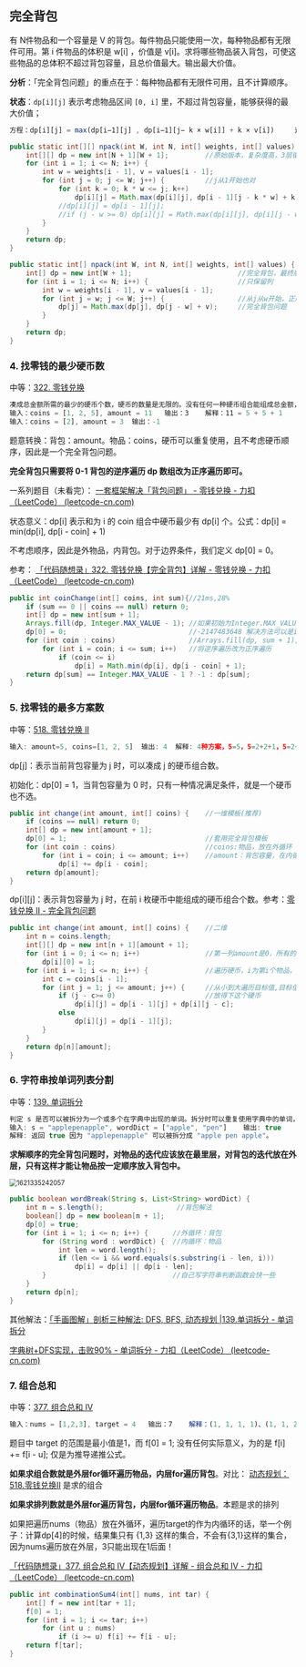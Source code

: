 ## 完全背包

有 N件物品和一个容量是 V 的背包。每件物品只能使用一次，每种物品都有无限件可用。第 i 件物品的体积是 w[i]
，价值是 v[i]。求将哪些物品装入背包，可使这些物品的总体积不超过背包容量，且总价值最大。输出最大价值。

**分析**：「完全背包问题」的重点在于：每种物品都有无限件可用，且不计算顺序。

**状态**：`dp[i][j]` 表示考虑物品区间 `[0, i]` 里，不超过背包容量，能够获得的最大价值； 

```js
方程：dp[i][j] = max(dp[i−1][j] , dp[i−1][j− k × w[i]] + k × v[i])		这里 k>= 0
```

```java
public static int[][] npack(int W, int N, int[] weights, int[] values) {
    int[][] dp = new int[N + 1][W + 1];			//原始版本，复杂度高，3层循环，有重复计算
    for (int i = 1; i <= N; i++) {
        int w = weights[i - 1], v = values[i - 1];
        for (int j = 0; j <= W; j++) {			//j从1开始也对
            for (int k = 0; k * w <= j; k++) 
                dp[i][j] = Math.max(dp[i][j], dp[i - 1][j - k * w] + k * v);
            //dp[i][j] = dp[i - 1][j];
            //if (j - w >= 0) dp[i][j] = Math.max(dp[i][j], dp[i][j - w] + v);
        }
    }
    return dp;
}
```

```java
public static int[] npack(int W, int N, int[] weights, int[] values) {
    int[] dp = new int[W + 1];							//完全背包，最终版本
    for (int i = 1; i <= N; i++) {						//只保留列
        int w = weights[i - 1], v = values[i - 1];
        for (int j = w; j <= W; j++) {					//从j从w开始，正序遍历
            dp[j] = Math.max(dp[j], dp[j - w] + v);		//完全背包问题
        }
    }
    return dp;
}
```

### 4. 找零钱的最少硬币数

中等：[322. 零钱兑换](https://leetcode-cn.com/problems/coin-change/)

```js
凑成总金额所需的最少的硬币个数，硬币的数量是无限的。没有任何一种硬币组合能组成总金额，返回 -1。
输入：coins = [1, 2, 5], amount = 11	输出：3 	解释：11 = 5 + 5 + 1
输入：coins = [2], amount = 3	输出：-1
```

题意转换：背包：amount。物品：coins，硬币可以重复使用，且不考虑硬币顺序，因此是一个完全背包问题。 

**完全背包只需要将 0-1 背包的逆序遍历 dp 数组改为正序遍历即可。**

一系列题目（未看完）： [一套框架解决「背包问题」 - 零钱兑换 - 力扣（LeetCode） (leetcode-cn.com)](https://leetcode-cn.com/problems/coin-change/solution/yi-tao-kuang-jia-jie-jue-bei-bao-wen-ti-h0y40/) 

状态意义：dp[i] 表示和为 i 的 coin 组合中硬币最少有 dp[i] 个。公式：dp[i] = min(dp[i], dp[i - coin] + 1)

不考虑顺序，因此是外物品，内背包。对于边界条件，我们定义 dp[0] = 0。

参考： [「代码随想录」322. 零钱兑换【完全背包】详解 - 零钱兑换 - 力扣（LeetCode） (leetcode-cn.com)](https://leetcode-cn.com/problems/coin-change/solution/322-ling-qian-dui-huan-wan-quan-bei-bao-yged0/) 

```java
public int coinChange(int[] coins, int sum){//21ms,28%
    if (sum == 0 || coins == null) return 0;
    int[] dp = new int[sum + 1];
    Arrays.fill(dp, Integer.MAX_VALUE - 1); //如果初始为Integer.MAX_VALUE那么它+1就是
    dp[0] = 0;							    //-2147483648 解决方法可以是int类型的dp改为long
    for (int coin : coins)  			    //Arrays.fill(dp, sum + 1);
        for (int i = coin; i <= sum; i++)   //将逆序遍历改为正序遍历
            if (coin <= i)
                dp[i] = Math.min(dp[i], dp[i - coin] + 1);
    return dp[sum] == Integer.MAX_VALUE - 1 ? -1 : dp[sum];
}
```

### 5. 找零钱的最多方案数

中等：[518. 零钱兑换 II](https://leetcode-cn.com/problems/coin-change-2/)

```js
输入: amount=5, coins=[1, 2, 5]  输出: 4  解释: 4种方案，5=5，5=2+2+1，5=2+1+1+1，5=1+1+1+1+1
```

dp[j]：表示当前背包容量为 j 时，可以凑成 j 的硬币组合数。

初始化：dp[0] = 1，当背包容量为 0 时，只有一种情况满足条件，就是一个硬币也不选。

```java
public int change(int amount, int[] coins) {	//一维模板(推荐)
    if (coins == null) return 0;				
    int[] dp = new int[amount + 1];
    dp[0] = 1;									//套用完全背包模板
    for (int coin : coins) 						//coins:物品，放在外循环
        for (int i = coin; i <= amount; i++) 	//amount：背包容量，在内循环，且内循环正序。
            dp[i] += dp[i - coin];
    return dp[amount];
}
```

dp\[i][j]：表示背包容量为 j 时，在前 i 枚硬币中能组成的硬币组合个数。参考：[零钱兑换 II -  完全背包问题](https://leetcode-cn.com/problems/coin-change-2/solution/ling-qian-dui-huan-iidong-tai-gui-hua-wa-tgrm/) 

```java
public int change(int amount, int[] coins) {	//二维
    int n = coins.length;
    int[][] dp = new int[n + 1][amount + 1];
    for (int i = 0; i <= n; i++) 				//第一列amount是0，所有的硬币都不放就是1中情况
        dp[i][0] = 1;
    for (int i = 1; i <= n; i++) {				//遍历硬币，i为第i个物品，j为容量
        int c = coins[i - 1];
        for (int j = 1; j <= amount; j++) {		//从小到大遍历目标值,目标值就是 背包大小
            if (j - c>= 0)						//放得下这个硬币
                dp[i][j] = dp[i - 1][j] + dp[i][j - c];
            else
                dp[i][j] = dp[i - 1][j];
        }
    }
    return dp[n][amount];
}
```

### 6. 字符串按单词列表分割

中等：[139. 单词拆分](https://leetcode-cn.com/problems/word-break/)

```js
判定 s 是否可以被拆分为一个或多个在字典中出现的单词。拆分时可以重复使用字典中的单词，字典中没有重复的单词。
输入: s = "applepenapple", wordDict = ["apple", "pen"]	输出: true
解释: 返回 true 因为 "applepenapple" 可以被拆分成 "apple pen apple"。
```

**求解顺序的完全背包问题时，对物品的迭代应该放在最里层，对背包的迭代放在外层，只有这样才能让物品按一定顺序放入背包中。**

<img src="../../../ZJW-Summary/assets/1621335242057.png" alt="1621335242057" style="zoom:80%;" />

```java
public boolean wordBreak(String s, List<String> wordDict) {
    int n = s.length();					 //背包解法
    boolean[] dp = new boolean[n + 1];
    dp[0] = true;
    for (int i = 1; i <= n; i++) {		//外循环：背包	
        for (String word : wordDict) {	//内循环：物品
            int len = word.length();
            if (len <= i && word.equals(s.substring(i - len, i))) 
                dp[i] = dp[i] || dp[i - len];
        }								//自己写字符串判断函数会快一些
    }
    return dp[n];
}
```

 其他解法：[「手画图解」剖析三种解法: DFS, BFS, 动态规划 |139.单词拆分 - 单词拆分 ](https://leetcode-cn.com/problems/word-break/solution/shou-hui-tu-jie-san-chong-fang-fa-dfs-bfs-dong-tai/) 

 [字典树+DFS实现，击败90% - 单词拆分 - 力扣（LeetCode） (leetcode-cn.com)](https://leetcode-cn.com/problems/word-break/solution/zi-dian-shu-dfsshi-xian-ji-bai-90-by-kua-48j6/) 

### 7. 组合总和

中等：[377. 组合总和 Ⅳ](https://leetcode-cn.com/problems/combination-sum-iv/)

```js
输入：nums = [1,2,3], target = 4	输出：7	解释：(1, 1, 1, 1)、(1, 1, 2)、(1, 2, 1)、(1, 3)、(2, 1, 1)、(2, 2)、(3, 1)，请注意，顺序不同的序列被视作不同的组合。nums中的所有元素互不相同。
```

题目中 target 的范围是最小值是1，而 f[0] = 1; 没有任何实际意义，为的是 f[i] += f[i - u];  仅是为推导递推公式。 

**如果求组合数就是外层for循环遍历物品，内层for遍历背包**。对比： [动态规划：518.零钱兑换II](https://mp.weixin.qq.com/s/PlowDsI4WMBOzf3q80AksQ)  是求的组合

**如果求排列数就是外层for遍历背包，内层for循环遍历物品**。本题是求的排列

如果把遍历nums（物品）放在外循环，遍历target的作为内循环的话，举一个例子：计算dp[4]的时候，结果集只有 {1,3} 这样的集合，不会有{3,1}这样的集合，因为nums遍历放在外层，3只能出现在1后面！

 [「代码随想录」377. 组合总和 Ⅳ【动态规划】详解 - 组合总和 Ⅳ - 力扣（LeetCode） (leetcode-cn.com)](https://leetcode-cn.com/problems/combination-sum-iv/solution/dai-ma-sui-xiang-lu-377-zu-he-zong-he-iv-pj9s/) 

```java
public int combinationSum4(int[] nums, int tar) {
    int[] f = new int[tar + 1];
    f[0] = 1;
    for (int i = 1; i <= tar; i++) 
        for (int u : nums) 
            if (i >= u) f[i] += f[i - u];
    return f[tar];
}
```

